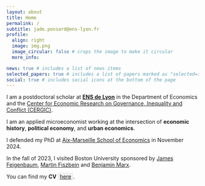 ```yaml
---
layout: about
title: Home
permalink: /
subtitle: jade.ponsard@ens-lyon.fr
profile:
  align: right
  image: img.png
  image_circular: false # crops the image to make it circular
  more_info:

news: true # includes a list of news items
selected_papers: true # includes a list of papers marked as "selected={true}"
social: true # includes social icons at the bottom of the page
---
```

I am a postdoctoral scholar at <a href="https://www.ens-lyon.fr/en/" target="_blank">**ENS de Lyon**</a> in the Department of Economics and the <a href=" https://www.cergic-lyon.fr/" target="_blank"> Center for Economic Research on Governance, Inequality and Conflict (CERGIC)</a>.


I am an applied microeconomist working at the intersection of **economic history**, **political economy**, and **urban economics**.

I defended my PhD at <a href=" https://www.amse-aixmarseille.fr/en" target="_blank">Aix-Marseille School of Economics</a> in November 2024.

In the fall of 2023, I visited Boston University sponsored by <a href="https://jamesfeigenbaum.github.io/" target="_blank">James Feigenbaum</a>, <a href="https://sites.google.com/site/martinfiszbein/" target="_blank">Martin Fiszbein</a> and <a href="https://sites.google.com/view/bmarx/home" target="_blank">Benjamin Marx</a>.

You can find my **CV** <a href="https://drive.google.com/file/d/1J6WZmj80eGULlUOtNKYpzriHIkcjyRB3/view?usp=share_link" target="_blank" style="background-color: #f0f0f0; padding: 2px 5px; border-radius: 3px;">here</a>.

